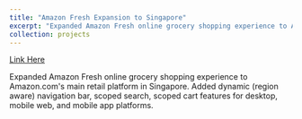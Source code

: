 ```yaml
---
title: "Amazon Fresh Expansion to Singapore"
excerpt: "Expanded Amazon Fresh online grocery shopping experience to Amazon.com's main retail platform in Singapore. Added dynamic (region aware) navigation bar, scoped search, scoped cart features for desktop, mobile web, and mobile app platforms."
collection: projects
---
```


[Link Here](https://www.taiwannews.com.tw/en/news/4072386)

Expanded Amazon Fresh online grocery shopping experience to Amazon.com's main retail platform in Singapore. Added dynamic (region aware) navigation bar, scoped search, scoped cart features for desktop, mobile web, and mobile app platforms.
